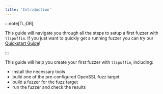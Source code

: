 ```yaml
---
title: 'Introduction'
---
```


:::note[TL;DR]

This guide will navigate you through all the steps to setup a first fuzzer with `tlspuffin`.
If you just want to quickly get a running fuzzer you can try our [Quickstart Guide](../quickstart)!

:::

This guide will help you create your first fuzzer with `tlspuffin`, including:

- install the necessary tools
- build one of the pre-configured OpenSSL fuzz target
- build a fuzzer for the fuzz target
- run the fuzzer and check the results

